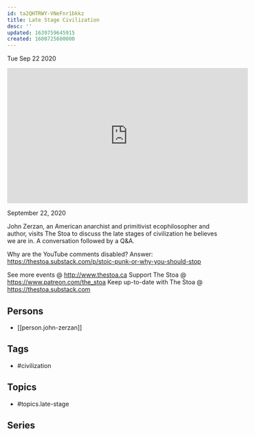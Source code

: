 ```yaml
---
id: ta2QHTRWY-VNeFnr1bkkz
title: Late Stage Civilization
desc: ''
updated: 1639759645915
created: 1600725600000
---
```





Tue Sep 22 2020

<iframe width="560" height="315" src="https://www.youtube.com/embed/KRv8S9ZTEtM" title="Late Stage Civilization w/ John Zerzan" frameborder="0" allow="accelerometer; autoplay; clipboard-write; encrypted-media; gyroscope; picture-in-picture" allowfullscreen ></iframe>

September 22, 2020

John Zerzan, an American anarchist and primitivist ecophilosopher and author, visits The Stoa to discuss the late stages of civilization he believes we are in. A conversation followed by a Q&A.

Why are the YouTube comments disabled? Answer: https://thestoa.substack.com/p/stoic-punk-or-why-you-should-stop

See more events @ http://www.thestoa.ca
Support The Stoa @ https://www.patreon.com/the_stoa
Keep up-to-date with The Stoa @ https://thestoa.substack.com

## Persons

- [[person.john-zerzan]]

## Tags

- #civilization

## Topics

- #topics.late-stage

## Series



